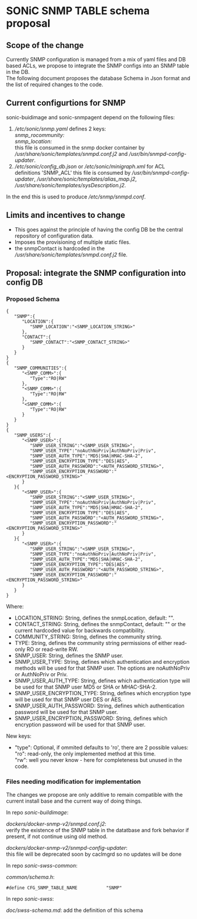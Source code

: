 # SONiC SNMP TABLE schema proposal #

## Scope of the change ##

Currently SNMP configuration is managed from a mix of yaml files and DB based ACLs, we propose to integrate the SNMP configs into an SNMP table in the DB.  
The following document proposes the database Schema in Json format and the list of required changes to the code.

## Current configurtions for SNMP ##
sonic-buidimage and sonic-snmpagent depend on the following files:
1. */etc/sonic/snmp.yaml*
    defines 2 keys:  
        *snmp_rocommunity:*  
        *snmp_location:*  
   this file is consumed in the snmp docker container by */usr/share/sonic/templates/snmpd.conf.j2* and */usr/bin/snmpd-config-updater*.  
2. */etc/sonic/config_db.json* or */etc/sonic/minigraph.xml* for ACL definitions 'SNMP_ACL'
   this file is consumed by */usr/bin/snmpd-config-updater*, */usr/share/sonic/templates/alias_map.j2*, */usr/share/sonic/templates/sysDescription.j2*.

In the end this is used to produce */etc/snmp/snmpd.conf*.

## Limits and incentives to change ##
- This goes against the principle of having the config DB be the central repository of configuration data.
- Imposes the provisioning of multiple static files.
- the snmpContact is hardcoded in the */usr/share/sonic/templates/snmpd.conf.j2* file.

## Proposal: integrate the SNMP configuration into config DB ##
### Proposed Schema ###
```
{
   "SNMP":{
      "LOCATION":{
         "SNMP_LOCATION":"<SNMP_LOCATION_STRING>"
      },
      "CONTACT":{
         "SNMP_CONTACT":"<SNMP_CONTACT_STRING>"
      }
   }
}
{
   "SNMP_COMMUNITIES":{
      "<SNMP_COMM>":{
         "Type":"RO|RW"
      },
      "<SNMP_COMM>":{
         "Type":"RO|RW"
      },
      "<SNMP_COMM>":{
         "Type":"RO|RW"
      }
   }
}
{
   "SNMP_USERS":{
      "<SNMP_USER>":{
         "SNMP_USER_STRING":"<SNMP_USER_STRING>",
         "SNMP_USER_TYPE":"noAuthNoPriv|AuthNoPriv|Priv",
         "SNMP_USER_AUTH_TYPE":"MD5|SHA|HMAC-SHA-2",
         "SNMP_USER_ENCRYPTION_TYPE":"DES|AES",
         "SNMP_USER_AUTH_PASSWORD":"<AUTH_PASSWORD_STRING>",
         "SNMP_USER_ENCRYPTION_PASSWORD":"<ENCRYPTION_PASSWORD_STRING>"
      }
   }{
      "<SNMP_USER>":{
         "SNMP_USER_STRING":"<SNMP_USER_STRING>",
         "SNMP_USER_TYPE":"noAuthNoPriv|AuthNoPriv|Priv",
         "SNMP_USER_AUTH_TYPE":"MD5|SHA|HMAC-SHA-2",
         "SNMP_USER_ENCRYPTION_TYPE":"DES|AES",
         "SNMP_USER_AUTH_PASSWORD":"<AUTH_PASSWORD_STRING>",
         "SNMP_USER_ENCRYPTION_PASSWORD":"<ENCRYPTION_PASSWORD_STRING>"
      }
   }{
      "<SNMP_USER>":{
         "SNMP_USER_STRING":"<SNMP_USER_STRING>",
         "SNMP_USER_TYPE":"noAuthNoPriv|AuthNoPriv|Priv",
         "SNMP_USER_AUTH_TYPE":"MD5|SHA|HMAC-SHA-2",
         "SNMP_USER_ENCRYPTION_TYPE":"DES|AES",
         "SNMP_USER_AUTH_PASSWORD":"<AUTH_PASSWORD_STRING>",
         "SNMP_USER_ENCRYPTION_PASSWORD":"<ENCRYPTION_PASSWORD_STRING>"
      }
   }
}
```

Where:
- LOCATION_STRING:  String, defines the snmpLocation, default: "".  
- CONTACT_STRING:   String, defines the snmpContact, default: "" or the current hardcoded value for backwards compatibility.  
- COMMUNITY_STRING: String, defines the community string.
- TYPE: String, defines the community string permissions of either read-only RO or read-write RW.
- SNMP_USER: String, defines the SNMP user.
- SNMP_USER_TYPE: String, defines which authentication and encryption methods will be used for that SNMP user.  The options are noAuthNoPriv or AuthNoPriv or Priv.
- SNMP_USER_AUTH_TYPE: String, defines which authentication type will be used for that SNMP user MD5 or SHA or MHAC-SHA-2.
- SNMP_USER_ENCRYPTION_TYPE: String, defines which encryption type will be used for that SNMP user DES or AES. 
- SNMP_USER_AUTH_PASSWORD: String, defines which authentication password will be used for that SNMP user.
- SNMP_USER_ENCRYPTION_PASSWORD: String, defines which encryption password will be used for that SNMP user. 



New keys:
- "type":  Optional, if ommited defaults to 'ro', there are 2 possible values:  
           "ro": read-only, the only implemented method at this time.  
           "rw": well you never know - here for completeness but unused in the code.  

### Files needing modification for implementation ###

The changes we propose are only additive to remain compatible with the current install base and the current way of doing things.

In repo *sonic-buildimage*:

*dockers/docker-snmp-v2/snmpd.conf.j2*:  
    verify the existence of the SNMP table in the datatbase and fork behavior if present, if not continue using old method.

*dockers/docker-snmp-v2/snmpd-config-updater*:  
    this file will be deprecated soon by caclmgrd so no updates will be done


In repo *sonic-swss-common*: 

*common/schema.h*:  
```
#define CFG_SNMP_TABLE_NAME           "SNMP"
```

In repo *sonic-swss*:

*doc/swss-schema.md*:
    add the definition of this schema

